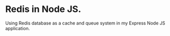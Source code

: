 # Redis in Node JS.

Using Redis database as a cache and queue system in my Express Node JS application.
